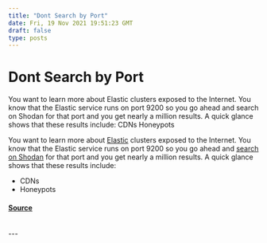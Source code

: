 ```yaml
---
title: "Dont Search by Port"
date: Fri, 19 Nov 2021 19:51:23 GMT
draft: false
type: posts
---
```

# Dont Search by Port





You want to learn more about Elastic clusters exposed to the Internet. You know that the Elastic service runs on port 9200 so you go ahead and search on Shodan for that port and you get nearly a million results. A quick glance shows that these results include: CDNs Honeypots

You want to learn more about [Elastic](https://www.elastic.co) clusters exposed to the Internet. You know that the Elastic service runs on port 9200 so you go ahead and [search on Shodan](https://www.shodan.io/search?query=port%3A9200) for that port and you get nearly a million results. A quick glance shows that these results include:

-   CDNs
-   Honeypots

#### [Source](https://blog.shodan.io/dont-search-by-port/)

<br/>
---
